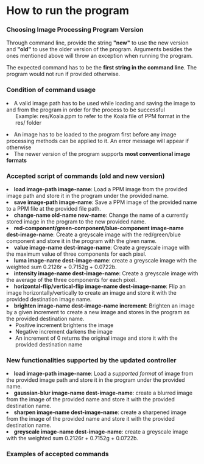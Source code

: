 # How to run the program

### Choosing Image Processing Program Version
Through command line, provide the string **"new"** to use the new version and **"old"** to use the 
older version of the program. Arguments besides the ones mentioned above will throw an exception 
when running the program.

The expected command has to be the <strong>first string in the command line</strong>. The program 
would not run if provided otherwise.

### Condition of command usage
<li>A valid image path has to be used while loading and saving the image to and from the 
program in order for the process to be successful
    <ul>Example: res/Koala.ppm to refer to the Koala file of PPM format in the res/ folder</ul></li>
<li>An image has to be loaded to the program first before any image processing methods can be 
applied to it. An error message will appear if otherwise</li>
<li>The newer version of the program supports <strong>most conventional image formats</strong></li>


### Accepted script of commands (old and new version)
<li><strong>load image-path image-name</strong>: Load a PPM image from the provided image path and 
store it in the program under the provided name.
</li>
<li><strong>save image-path image-name</strong>: Save a PPM image of the provided name to a PPM 
file at the provided file path.
</li>
<li><strong>change-name old-name new-name</strong>: Change the name of a currently stored image 
in the program to the new provided name.
</li>
<li><strong>red-component/green-component/blue-component image-name dest-image-name</strong>: 
Create 
a greyscale image with the red/green/blue component and store it in the program with the given name.
</li>
<li><strong>value image-name dest-image-name</strong>: 
Create a greyscale image with the maximum value of three components for each pixel.
</li>
<li><strong>luma image-name dest-image-name</strong>: 
create a greyscale image with the weighted sum 0.2126r + 0.7152g + 0.0722b.
</li>
<li><strong>intensity image-name dest-image-name</strong>: 
Create a greyscale image with the average of the three components for each pixel.
</li>
<li><strong>horizontal-flip/vertical-flip image-name dest-image-name</strong>: 
Flip an image horizontally/vertically to create an image and store it with the provided 
destination image name. 
</li>
<li><strong>brighten image-name dest-image-name increment</strong>: 
Brighten an image by a given increment to create a new image and stores in the program as the 
provided destination name.
<ul><li>Positive increment brightens the image </li>
<li>Negative increment darkens the image</li>
<li>An increment of 0 returns the original image and store it with the provided destination 
name</li></ul>
</li>

### New functionalities supported by the updated controller
<li><strong>load image-path image-name</strong>: Load a <em>supported format</em> of image from 
the 
provided image path and 
store it in the program under the provided name.
</li>
<li><strong>gaussian-blur image-name dest-image-name</strong>: 
create a blurred image from the image of the provided name and store it with the provided 
destination name.
</li>
<li><strong>sharpen image-name dest-image-name</strong>: 
create a sharpened image from the image of the provided name and store it with the provided 
destination name.
</li>
<li><strong>greyscale image-name dest-image-name</strong>: 
create a greyscale image with the weighted sum 0.2126r + 0.7152g + 0.0722b.
</li>

### Examples of accepted commands
